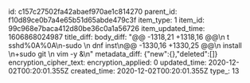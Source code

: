 id: c157c27502fa42abaef970ae1c814270
parent_id: f10d89ce0b7a4e65b51d65abde479c3f
item_type: 1
item_id: 99c968e7baca412d80be36c0a1a56726
item_updated_time: 1606868024987
title_diff: 
body_diff: "@@ -1318,21 +1318,16 @@\n t sshd%0A%0A\n-sudo \n dnf inst\n@@ -1330,16 +1330,25 @@\n install \n+sudo git \n vim -y &\n"
metadata_diff: {"new":{},"deleted":[]}
encryption_cipher_text: 
encryption_applied: 0
updated_time: 2020-12-02T00:20:01.355Z
created_time: 2020-12-02T00:20:01.355Z
type_: 13